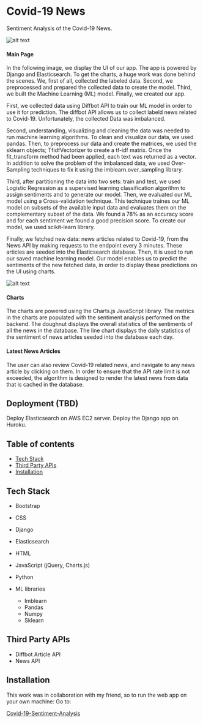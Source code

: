 # Covid-19 News
Sentiment Analysis of the Covid-19 News.

![alt text](https://github.com/IG-ReDCAD/Covid-19-Deployment/blob/master/searchNews/static/news/img/img3.gif?raw=true "Web app")

#### Main Page
In the following image, we display the UI of our app. The app is powered by Django and Elasticsearch. To get the charts, a huge work was done behind the scenes. We, first of all, collected the labeled data. Second, we preprocessed and prepared the collected data to create the model. Third, we built the Machine Learning (ML) model. Finally, we created our app.

First, we collected data using Diffbot API to train our ML model in order to use it for prediction. The diffbot API allows us to collect labeld news related to Covid-19. Unfortunately, the collected Data was imbalanced. 

Second, understanding, visualizing and cleaning the data was needed to run machine learning algorithms. To clean and visualize our data, we used pandas. Then, to preprocess our data and create the matrices, we used the sklearn objects; TfidfVectorizer to create a tf-idf matrix. Once the fit_transform method had been applied, each text was returned as a vector. In addition to solve the problem of the imbalanced data, we used Over-Sampling techniques to fix it using the imblearn.over_sampling library. 

Third, after partitioning the data into two sets: train and test, we used Logistic Regression as a supervised learning classification algorithm to assign sentiments and to generate our model. Then, we evaluated our ML model using a Cross-validation technique. This technique traines our ML model on subsets of the available input data and evaluates them on the complementary subset of the data. We found a 78% as an accuracy score and for each sentiment we found a good precision score. To create our model, we used scikit-learn library. 

Finally, we fetched new data: news articles related to Covid-19, from the News API by making requests to the endpoint every 3 minutes. These articles are seeded into the Elasticsearch database. Then, it is used to run our saved machine learning model. Our model enables us to predict the sentiments of the new fetched data, in order to display these predictions on the UI using charts.

![alt text](https://github.com/IG-ReDCAD/Covid-19-Deployment/blob/master/searchNews/static/news/img/img2.gif?raw=true "News")


#### Charts
The charts are powered using the Charts.js JavaScript library. The metrics in the charts are populated with the sentiment analysis performed on the backend. The doughnut displays the overall statistics of the sentiments of all the news in the database. The line chart displays the daily statistics of the sentiment of news articles seeded into the database each day.


#### Latest News Articles
The user can also review Covid-19 related news, and navigate to any news article by clicking on them. In order to ensure that the API rate limit is not exceeded, the algorithm is designed to render the latest news from data that is cached in the database.

## Deployment (TBD)
Deploy Elasticsearch on AWS EC2 server.
Deploy the Django app on Huroku.


## Table of contents
* [Tech Stack](#tech-stack)
* [Third Party APIs](#api)
* [Installation](#installation)

## <a name="tech-stack"></a>Tech Stack
* Bootstrap
* CSS
* Django
* Elasticsearch
* HTML
* JavaScript (jQuery, Charts.js)
* Python

* ML libraries
  - Imblearn
  - Pandas
  - Numpy
  - Sklearn

## <a name="api"></a>Third Party APIs
* Diffbot Article API
* News API



## <a name="installation"></a>Installation
This work was in collaboration with my friend, so to run the web app on your own machine:
Go to: 

[Covid-19-Sentiment-Analysis](https://github.com/shimoleejhaveri/Covid19-News-Project.git)


